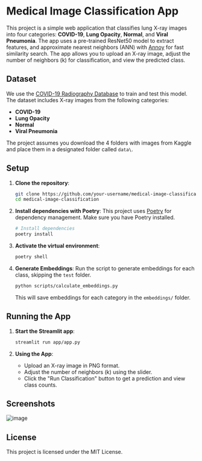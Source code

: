 # Medical Image Classification App

This project is a simple web application that classifies lung X-ray images into four categories: **COVID-19**, **Lung Opacity**, **Normal**, and **Viral Pneumonia**. The app uses a pre-trained ResNet50 model to extract features, and approximate nearest neighbors (ANN) with [Annoy](https://github.com/spotify/annoy) for fast similarity search. The app allows you to upload an X-ray image, adjust the number of neighbors (k) for classification, and view the predicted class.

## Dataset

We use the [COVID-19 Radiography Database](https://www.kaggle.com/datasets/tawsifurrahman/covid19-radiography-database) to train and test this model. The dataset includes X-ray images from the following categories:

- **COVID-19**
- **Lung Opacity**
- **Normal**
- **Viral Pneumonia**

The project assumes you download the 4 folders with images from Kaggle and place them in a designated folder called `data\`.

## Setup

1. **Clone the repository**:
    ```bash
    git clone https://github.com/your-username/medical-image-classification.git
    cd medical-image-classification
    ```

2. **Install dependencies with Poetry**:
    This project uses [Poetry](https://python-poetry.org/) for dependency management. Make sure you have Poetry installed.

    ```bash
    # Install dependencies
    poetry install
    ```

3. **Activate the virtual environment**:
    ```bash
    poetry shell
    ```

4. **Generate Embeddings**:
    Run the script to generate embeddings for each class, skipping the `test` folder.

    ```bash
    python scripts/calculate_embeddings.py
    ```

    This will save embeddings for each category in the `embeddings/` folder.

## Running the App

1. **Start the Streamlit app**:
    ```bash
    streamlit run app/app.py
    ```

2. **Using the App**:
    - Upload an X-ray image in PNG format.
    - Adjust the number of neighbors (k) using the slider.
    - Click the "Run Classification" button to get a prediction and view class counts.

## Screenshots

![image](https://github.com/user-attachments/assets/5ef31049-d4cd-4c35-a188-fc063fe8be81)


## License

This project is licensed under the MIT License.
